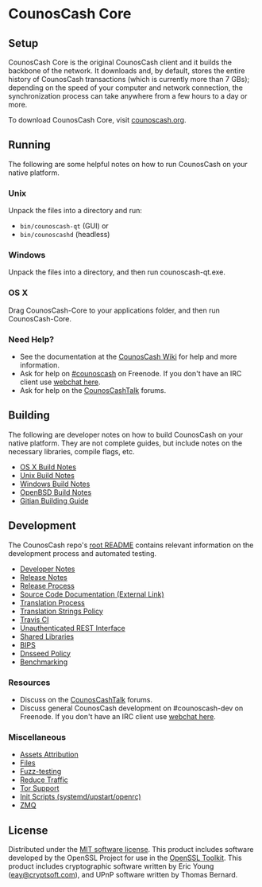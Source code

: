 CounosCash Core
=============

Setup
---------------------
CounosCash Core is the original CounosCash client and it builds the backbone of the network. It downloads and, by default, stores the entire history of CounosCash transactions (which is currently more than 7 GBs); depending on the speed of your computer and network connection, the synchronization process can take anywhere from a few hours to a day or more.

To download CounosCash Core, visit [counoscash.org](https://counoscash.org).

Running
---------------------
The following are some helpful notes on how to run CounosCash on your native platform.

### Unix

Unpack the files into a directory and run:

- `bin/counoscash-qt` (GUI) or
- `bin/counoscashd` (headless)

### Windows

Unpack the files into a directory, and then run counoscash-qt.exe.

### OS X

Drag CounosCash-Core to your applications folder, and then run CounosCash-Core.

### Need Help?

* See the documentation at the [CounosCash Wiki](https://counoscash.info/)
for help and more information.
* Ask for help on [#counoscash](http://webchat.freenode.net?channels=counoscash) on Freenode. If you don't have an IRC client use [webchat here](http://webchat.freenode.net?channels=counoscash).
* Ask for help on the [CounosCashTalk](https://counoscashtalk.io/) forums.

Building
---------------------
The following are developer notes on how to build CounosCash on your native platform. They are not complete guides, but include notes on the necessary libraries, compile flags, etc.

- [OS X Build Notes](build-osx.md)
- [Unix Build Notes](build-unix.md)
- [Windows Build Notes](build-windows.md)
- [OpenBSD Build Notes](build-openbsd.md)
- [Gitian Building Guide](gitian-building.md)

Development
---------------------
The CounosCash repo's [root README](/README.md) contains relevant information on the development process and automated testing.

- [Developer Notes](developer-notes.md)
- [Release Notes](release-notes.md)
- [Release Process](release-process.md)
- [Source Code Documentation (External Link)](https://dev.visucore.com/counoscash/doxygen/)
- [Translation Process](translation_process.md)
- [Translation Strings Policy](translation_strings_policy.md)
- [Travis CI](travis-ci.md)
- [Unauthenticated REST Interface](REST-interface.md)
- [Shared Libraries](shared-libraries.md)
- [BIPS](bips.md)
- [Dnsseed Policy](dnsseed-policy.md)
- [Benchmarking](benchmarking.md)

### Resources
* Discuss on the [CounosCashTalk](https://counoscashtalk.io/) forums.
* Discuss general CounosCash development on #counoscash-dev on Freenode. If you don't have an IRC client use [webchat here](http://webchat.freenode.net/?channels=counoscash-dev).

### Miscellaneous
- [Assets Attribution](assets-attribution.md)
- [Files](files.md)
- [Fuzz-testing](fuzzing.md)
- [Reduce Traffic](reduce-traffic.md)
- [Tor Support](tor.md)
- [Init Scripts (systemd/upstart/openrc)](init.md)
- [ZMQ](zmq.md)

License
---------------------
Distributed under the [MIT software license](/COPYING).
This product includes software developed by the OpenSSL Project for use in the [OpenSSL Toolkit](https://www.openssl.org/). This product includes
cryptographic software written by Eric Young ([eay@cryptsoft.com](mailto:eay@cryptsoft.com)), and UPnP software written by Thomas Bernard.
